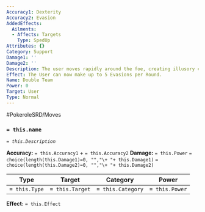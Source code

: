 ```yaml
---
Accuracy1: Dexterity
Accuracy2: Evasion
AddedEffects:
  Ailments:
  - Affects: Targets
    Type: SpedUp
Attributes: {}
Category: Support
Damage1: ''
Damage2: ''
Description: The user moves rapidly around the foe, creating illusory copies of itself.
Effect: The User can now make up to 5 Evasions per Round.
Name: Double Team
Power: 0
Target: User
Type: Normal
---
```


#PokeroleSRD/Moves

### `= this.name`
*`= this.Description`*

**Accuracy:** `= this.Accuracy1` + `= this.Accuracy2`
**Damage:** `= this.Power` `= choice(length(this.Damage1)=0, "","\+ "+ this.Damage1)` `= choice(length(this.Damage2)=0, "","\+ "+ this.Damage2)`

| Type          | Target          | Category          | Power          |
| ------------- | --------------- | ----------------  | -------------- |
| `= this.Type` | `= this.Target` | `= this.Category` | `= this.Power` | 

**Effect:** `= this.Effect`